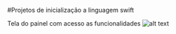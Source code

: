 #Projetos de inicialização a linguagem swift

Tela do painel com acesso as funcionalidades
![alt text](https://imgur.com/rb7b9fI)


